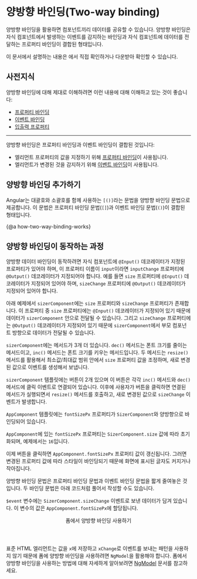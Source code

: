 <!--
# Two-way binding
-->
# 양방향 바인딩(Two-way binding)

<!--
Two-way binding gives components in your application a way to share data.
Use two-way binding to listen for events and update values simultaneously between parent and child components.

<div class="alert is-helpful">

See the <live-example></live-example> for a working example containing the code snippets in this guide.

</div>
-->
양방향 바인딩을 활용하면 컴포넌트끼리 데이터를 공유할 수 있습니다.
양방향 바인딩은 자식 컴포넌트에서 발생하는 이벤트를 감지하는 바인딩과 자식 컴포넌트에 데이터를 전달하는 프로퍼티 바인딩이 결합된 형태입니다.

<div class="alert is-helpful">

이 문서에서 설명하는 내용은 <live-example></live-example>에서 직접 확인하거나 다운받아 확인할 수 있습니다.

</div>


<!--
## Prerequisites
-->
## 사전지식

<!--
To get the most out of two-way binding, you should have a basic understanding of the following concepts:

* [Property binding](guide/property-binding)
* [Event binding](guide/event-binding)
* [Inputs and Outputs](guide/inputs-outputs)

<hr>

Two-way binding combines property binding with event binding:

* [Property binding](guide/property-binding) sets a specific element property.
* [Event binding](guide/event-binding) listens for an element change event.
-->
양방향 바인딩에 대해 제대로 이해하려면 이런 내용에 대해 이해하고 있는 것이 좋습니다:

* [프로퍼티 바인딩](guide/property-binding)
* [이벤트 바인딩](guide/event-binding)
* [입출력 프로퍼티](guide/inputs-outputs)

<hr>

양방향 바인딩은 프로퍼티 바인딩과 이벤트 바인딩이 결합된 것입니다:

* 엘리먼트 프로퍼티의 값을 지정하기 위해 [프로퍼티 바인딩](guide/property-binding)이 사용됩니다.
* 엘리먼트가 변경된 것을 감지하기 위해 [이벤트 바인딩](guide/event-binding)이 사용됩니다.


<!--
## Adding two-way data binding
-->
## 양방향 바인딩 추가하기

<!--
Angular's two-way binding syntax is a combination of square brackets and parentheses, `[()]`.
The `[()]` syntax combines the brackets of property binding, `[]`, with the parentheses of event binding, `()`, as follows.

<code-example path="two-way-binding/src/app/app.component.html" header="src/app/app.component.html" region="two-way-syntax"></code-example>
-->
Angular는 대괄호와 소괄호를 함께 사용하는 `[()]`라는 문법을 양방향 바인딩 문법으로 제공합니다.
이 문법은 프로퍼티 바인딩 문법(`[]`)과 이벤트 바인딩 문법(`()`)이 결합된 형태입니다.

<code-example path="two-way-binding/src/app/app.component.html" header="src/app/app.component.html" region="two-way-syntax"></code-example>


{@a how-two-way-binding-works}
<!--
## How two-way binding works
-->
## 양방향 바인딩이 동작하는 과정

<!--
For two-way data binding to work, the `@Output()` property must use the pattern, `inputChange`, where `input` is the name of the `@Input()` property.
For example, if the `@Input()` property is `size`, the `@Output()` property must be `sizeChange`.

The following `sizerComponent` has a `size` value property and a `sizeChange` event.
The `size` property is an `@Input()`, so data can flow into the `sizerComponent`.
The `sizeChange` event is an `@Output()`, which lets data flow out of the `sizerComponent` to the parent component.

Next, there are two methods, `dec()` to decrease the font size and `inc()` to increase the font size.
These two methods use `resize()` to change the value of the `size` property within min/max value constraints, and to emit an event that conveys the new `size` value.

<code-example path="two-way-binding/src/app/sizer/sizer.component.ts" region="sizer-component" header="src/app/sizer.component.ts"></code-example>

The `sizerComponent` template has two buttons that each bind the click event to the `inc()` and `dec()` methods.
When the user clicks one of the buttons, the `sizerComponent` calls the corresponding method.
Both methods, `inc()` and `dec()`, call the `resize()` method with a `+1` or `-1`, which in turn raises the `sizeChange` event with the new size value.

<code-example path="two-way-binding/src/app/sizer/sizer.component.html" header="src/app/sizer.component.html"></code-example>


In the `AppComponent` template, `fontSizePx` is two-way bound to the `SizerComponent`.

<code-example path="two-way-binding/src/app/app.component.html" header="src/app/app.component.html" region="two-way-1"></code-example>

In the `AppComponent`, `fontSizePx` establishes the initial `SizerComponent.size` value by setting the value to `16`.

<code-example path="two-way-binding/src/app/app.component.ts" header="src/app/app.component.ts" region="font-size"></code-example>

Clicking the buttons updates the `AppComponent.fontSizePx`.
The revised `AppComponent.fontSizePx` value updates the style binding, which makes the displayed text bigger or smaller.

The two-way binding syntax is shorthand for a combination of property binding and event binding.
The `SizerComponent` binding as separate property binding and event binding is as follows.

<code-example path="two-way-binding/src/app/app.component.html" header="src/app/app.component.html (expanded)" region="two-way-2"></code-example>

The `$event` variable contains the data of the `SizerComponent.sizeChange` event.
Angular assigns the `$event` value to the `AppComponent.fontSizePx` when the user clicks the buttons.

<div class="callout is-helpful">

  <header>Two-way binding in forms</header>

  Because no built-in HTML element follows the `x` value and `xChange` event pattern, two-way binding with form elements requires `NgModel`.
  For more information on how to use two-way binding in forms, see Angular [NgModel](guide/built-in-directives#ngModel).

</div>
-->
양방향 데이터 바인딩이 동작하려면 자식 컴포넌트에 `@Input()` 데코레이터가 지정된 프로퍼티가 있어야 하며, 이 프로퍼티 이름이 `input`이라면 `inputChange` 프로퍼티에 `@Output()` 데코레이터가 지정되어야 합니다.
예를 들면 `size` 프로퍼티에 `@Input()` 데코레이터가 지정되어 있어야 하며, `sizeChange` 프로퍼티에 `@Output()` 데코레이터가 지정되어 있어야 합니다.

아래 예제에서 `sizerComponent`에는 `size` 프로퍼티와 `sizeChange` 프로퍼티가 존재합니다.
이 프로퍼티 중 `size` 프로퍼티에는 `@Input()` 데코레이터가 지정되어 있기 때문에 데이터가 `sizerComponent` 안으로 전달될 수 있습니다.
그리고 `sizeChange` 프로퍼티에는 `@Output()` 데코레이터가 지정되어 있기 때문에 `sizerComponent`에서 부모 컴포넌트 방향으로 데이터가 전달될 수 있습니다.

`sizerComponent`에는 메서드가 3개 더 있습니다.
`dec()` 메서드는 폰트 크기를 줄이는 메서드이고, `inc()` 메서드는 폰트 크기를 키우는 메서드입니다.
두 메서드는 `resize()` 메서드를 활용해서 최소값/최대값 범위 안에서 `size` 프로퍼티 값을 조정하며, 새로 변경된 값으로 이벤트를 생성해서 보냅니다.

<code-example path="two-way-binding/src/app/sizer/sizer.component.ts" region="sizer-component" header="src/app/sizer.component.ts"></code-example>

`sizerComponent` 템플릿에는 버튼이 2개 있으며 이 버튼은 각각 `inc()` 메서드와 `dec()` 메서드에 클릭 이벤트로 연결되어 있습니다.
이후에 사용자가 버튼을 클릭하면 연결된 메서드가 실행되면서 `resize()` 메서드를 호출하고, 새로 변경된 값으로 `sizeChange` 이벤트가 발생합니다.

<code-example path="two-way-binding/src/app/sizer/sizer.component.html" header="src/app/sizer.component.html"></code-example>

`AppComponent` 템플릿에는 `fontSizePx` 프로퍼티가 `SizerComponent`와 양방향으로 바인딩되어 있습니다.

<code-example path="two-way-binding/src/app/app.component.html" header="src/app/app.component.html" region="two-way-1"></code-example>

`AppComponent`에 있는 `fontSizePx` 프로퍼티는 `SizerComponent.size` 값에 따라 초기화되며, 예제에서는 `16`입니다.

<code-example path="two-way-binding/src/app/app.component.ts" header="src/app/app.component.ts" region="font-size"></code-example>

이제 버튼을 클릭하면 `AppComponent.fontSizePx` 프로퍼티 값이 갱신됩니다.
그러면 변경된 프로퍼티 값에 따라 스타일이 바인딩되기 때문에 화면에 표시된 글자도 커지거나 작아집니다.

양방향 바인딩 문법은 프로퍼티 바인딩 문법과 이벤트 바인딩 문법을 짧게 줄여놓은 것입니다.
두 바인딩 문법은 아래 코드처럼 풀어서 작성할 수도 있습니다.

<code-example path="two-way-binding/src/app/app.component.html" header="src/app/app.component.html (풀어쓴 문법)" region="two-way-2"></code-example>

`$event` 변수에는 `SizerComponent.sizeChange` 이벤트로 보낸 데이터가 담겨 있습니다.
이 변수의 값은 `AppComponent.fontSizePx`에 할당됩니다.

<div class="callout is-helpful">

  <header>폼에서 양방향 바인딩 사용하기</header>

  표준 HTML 엘리먼트는 값을 `x`에 저장하고 `xChange`로 이벤트를 보내는 패턴을 사용하지 않기 때문에 폼에 양방향 바인딩을 사용하려면 `NgModel`을 활용해야 합니다.
  폼에서 양방향 바인딩을 사용하는 방법에 대해 자세하게 알아보려면 [NgModel](guide/built-in-directives#ngModel) 문서를 참고하세요.

</div>
